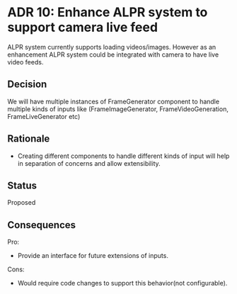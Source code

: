# ADR 10: Enhance ALPR system to support camera live feed

ALPR system currently supports loading videos/images. However as an enhancement ALPR system could be integrated with camera to have live video feeds.

## Decision 

We will have multiple instances of FrameGenerator component to handle multiple kinds of inputs like (FrameImageGenerator, FrameVideoGeneration, FrameLiveGenerator etc)

## Rationale 

- Creating different components to handle different kinds of input will help in separation of concerns and allow extensibility.

## Status

Proposed

## Consequences

Pro:

- Provide an interface for future extensions of inputs.

Cons:

- Would require code changes to support this behavior(not configurable).